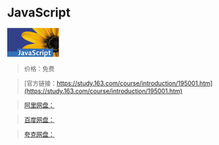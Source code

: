 # JavaScript

![img](../../../assets/study163/free/6598300120167569643.jpg)

> 价格：免费

> [官方链接：https://study.163.com/course/introduction/195001.htm](https://study.163.com/course/introduction/195001.htm)

> [阿里网盘：]()

> [百度网盘：]()

> [夸克网盘：]()
